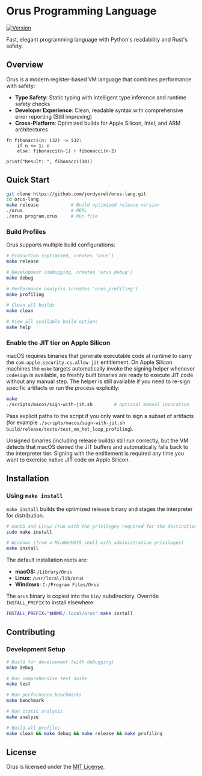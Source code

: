 # Orus Programming Language

[![Version](https://img.shields.io/badge/version-0.6.4-blue.svg)](CHANGELOG.md)

Fast, elegant programming language with Python's readability and Rust's safety.

## Overview

Orus is a modern register-based VM language that combines performance with safety:
- **Type Safety**: Static typing with intelligent type inference and runtime safety checks
- **Developer Experience**: Clean, readable syntax with comprehensive error reporting (Still improving)
- **Cross-Platform**: Optimized builds for Apple Silicon, Intel, and ARM architectures

```orus
fn fibonacci(n: i32) -> i32:
    if n <= 1: n
    else: fibonacci(n-1) + fibonacci(n-2)

print("Result: ", fibonacci(10))
```

## Quick Start

```bash
git clone https://github.com/jordyorel/orus-lang.git
cd orus-lang
make release            # Build optimized release version
./orus                  # REPL
./orus program.orus     # Run file
```

### Build Profiles

Orus supports multiple build configurations:

```bash
# Production (optimized, creates 'orus')
make release

# Development (debugging, creates 'orus_debug')
make debug

# Performance analysis (creates 'orus_profiling')
make profiling

# Clean all builds
make clean

# View all available build options
make help
```

### Enable the JIT tier on Apple Silicon

macOS requires binaries that generate executable code at runtime to carry the
`com.apple.security.cs.allow-jit` entitlement. On Apple Silicon machines the
`make` targets automatically invoke the signing helper whenever `codesign` is
available, so freshly built binaries are ready to execute JIT code without any
manual step. The helper is still available if you need to re-sign specific
artifacts or run the process explicitly:

```bash
make
./scripts/macos/sign-with-jit.sh        # optional manual invocation
```

Pass explicit paths to the script if you only want to sign a subset of
artifacts (for example `./scripts/macos/sign-with-jit.sh build/release/tests/test_vm_hot_loop_profiling`).

Unsigned binaries (including release builds) still run correctly, but the VM
detects that macOS denied the JIT buffers and automatically falls back to the
interpreter tier. Signing with the entitlement is required any time you want to
exercise native JIT code on Apple Silicon.

## Installation

### Using `make install`

`make install` builds the optimized release binary and stages the
interpreter for distribution.

```bash
# macOS and Linux (run with the privileges required for the destination)
sudo make install

# Windows (from a MinGW/MSYS shell with administrative privileges)
make install
```

The default installation roots are:

- **macOS:** `/Library/Orus`
- **Linux:** `/usr/local/lib/orus`
- **Windows:** `C:/Program Files/Orus`

The `orus` binary is copied into the `bin/` subdirectory. Override
`INSTALL_PREFIX` to install elsewhere:

```bash
INSTALL_PREFIX="$HOME/.local/orus" make install
```


## Contributing

### Development Setup
```bash
# Build for development (with debugging)
make debug

# Run comprehensive test suite
make test

# Run performance benchmarks  
make benchmark

# Run static analysis
make analyze

# Build all profiles
make clean && make debug && make release && make profiling
```

## License

Orus is licensed under the [MIT License](LICENSE).
